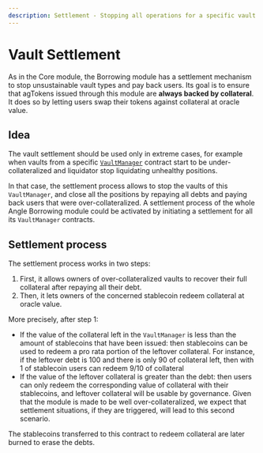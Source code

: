 ```yaml
---
description: Settlement - Stopping all operations for a specific vault type
---
```


# Vault Settlement

As in the Core module, the Borrowing module has a settlement mechanism to stop unsustainable vault types and pay back users. Its goal is to ensure that agTokens issued through this module are **always backed by collateral**. It does so by letting users swap their tokens against collateral at oracle value. 

## Idea
The vault settlement should be used only in extreme cases, for example when vaults from a specific [`VaultManager`](/borrowing-module/glossary.md) contract start to be under-collateralized and liquidator stop liquidating unhealthy positions. 

In that case, the settlement process allows to stop the vaults of this `VaultManager`, and close all the positions by repaying all debts and paying back users that were over-collateralized. A settlement process of the whole Angle Borrowing module could be activated by initiating a settlement for all its `VaultManager` contracts.

## Settlement process

The settlement process works in two steps: 
1. First, it allows owners of over-collateralized vaults to recover their full collateral after repaying all their debt. 
2. Then, it lets owners of the concerned stablecoin redeem collateral at oracle value.

More precisely, after step 1:

- If the value of the collateral left in the `VaultManager` is less than the amount of stablecoins that have been issued: then stablecoins can be used to redeem a pro rata portion of the leftover collateral. For instance, if the leftover debt is 100 and there is only 90 of collateral left, then with 1 of stablecoin users can redeem 9/10 of collateral
- If the value of the leftover collateral is greater than the debt: then users can only redeem the corresponding value of collateral with their stablecoins, and leftover collateral will be usable by governance. Given that the module is made to be well over-collateralized, we expect that settlement situations, if they are triggered, will lead to this second scenario.

The stablecoins transferred to this contract to redeem collateral are later burned to erase the debts. 
